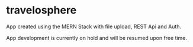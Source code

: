 # travelosphere
App created using the MERN Stack with file upload, REST Api and Auth.

App development is currently on hold and will be resumed upon free time.
